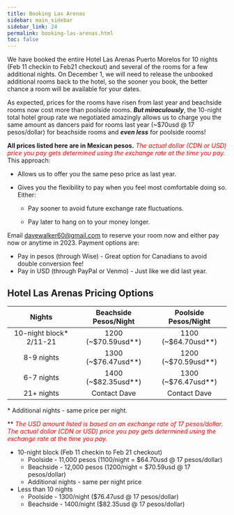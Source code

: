```yaml
---
title: Booking Las Arenas
sidebar: main_sidebar
sidebar_link: 24
permalink: booking-las-arenas.html
toc: false
---
```


We have booked the entire Hotel Las Arenas Puerto Morelos for 10 nights (Feb 11 checkin to Feb21 checkout) and several of the rooms for a few additional nights. On December 1, we will need to release the unbooked additional rooms back to the hotel, so the sooner you book, the better chance a room will be available for your dates.

As expected, prices for the rooms have risen from last year and beachside rooms now cost more than poolside rooms. ***But miraculously***, the 10-night total hotel group rate we negotiated amazingly allows us to charge you the same amount as dancers paid for rooms last year (~$70usd @ 17 pesos/dollar) for beachside rooms and ***even less*** for poolside rooms!

**All prices listed here are in Mexican pesos.** <span style="color:red">*The actual dollar (CDN or USD) price you pay gets determined using the exchange rate at the time you pay.*</span> This approach:

*  Allows us to offer you the same peso price as last year.

* Gives you the flexibility to pay when you feel most comfortable doing so. Either:

  * Pay sooner to avoid future exchange rate fluctuations.

  * Pay later to hang on to your money longer.

Email [davewalker60@gmail.com](mailto:davewalker60@gmail.com) to reserve your room now and either pay now or anytime in 2023. Payment options are:

* Pay in pesos (through Wise) - Great option for Canadians to avoid double conversion fee!
* Pay in USD (through PayPal or Venmo) - Just like we did last year.

## Hotel Las Arenas Pricing Options

| Nights                                                  | Beachside Pesos/Night | Poolside Pesos/Night       |
| :--------------------------------------------------------: | :----------------------------------: | :-------------------------: |
| 10-night block* 2/11-21 |            1200 (~$70.59usd**)            | 1100 (~$64.70usd**) |
| 8-9 nights                                                |            1300 (~$76.47usd**)            | 1200 (~$70.59usd**) |
| 6-7 nights                                                |            1400 (~$82.35usd**)            | 1300 (~$76.47usd**) |
| 21+ nights | Contact Dave |Contact Dave|

\* Additional nights - same price per night.

\** <span style="color:red">*The USD amount listed is based on an exchange rate of 17 pesos/dollar. The actual dollar (CDN or USD) price you pay gets determined using the exchange rate at the time you pay.*</span>

* 10-night block (Feb 11 checkin to Feb 21 checkout)
  * Poolside - 11,000 pesos (1100/night = $64.70usd @ 17 pesos/dollar)
  * Beachside - 12,000 pesos (1200/night = $70.59usd @ 17 pesos/dollar)
  * Additional nights - same per night price
* Less than 10 nights
  * Poolside - 1300/night ($76.47usd @ 17 pesos/dollar)
  * Beachside - 1400/night ($82.35usd @ 17 pesos/dollar)